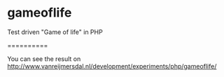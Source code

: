 gameoflife
==========

Test driven "Game of life" in PHP

==========

You can see the result on http://www.vanreijmersdal.nl/development/experiments/php/gameoflife/
